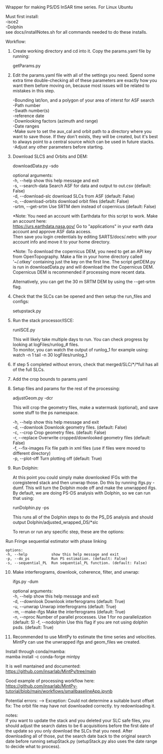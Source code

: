 Wrapper for making PS/DS InSAR time series. For Linux Ubuntu  

Must first install:  
-isce2  
-Dolphin  
see docs/installNotes.sh for all commands needed to do these installs.  

Workflow:  
1. Create working directory and cd into it. Copy the params.yaml file by running:  

    getParams.py  

2. Edit the params.yaml file with all of the settings you need. Spend some extra time double-checking all of these parameters are exactly how you want them before moving on, because most issues will be related to mistakes in this step.  

    -Bounding lat/lon, and a polygon of your area of interst for ASF search   
    -Path number   
    -Swath number(s)   
    -reference date  
    -Downlooking factors (azimuth and range)  
    -Date ranges  
    -Make sure to set the aux_cal and orbit path to a directory where you want to save those.  If they don't exists, they will be created, but it's best to always point to a central source which can be used in future stacks.   
    -Adjust any other parameters before starting.     

3. Download SLCS and Orbits and DEM:

    downloadData.py -sdo

    optional arguments:  
    -h, --help            show this help message and exit  
    -s, --search-data     Search ASF for data and output to out.csv (default: False)  
    -d, --download-slc    download SLCs from ASF (default: False)  
    -o, --download-orbits  download orbit files (default: False)  
    -srtm, --get-srtm     Use SRTM dem instead of copernicus (default: False)  

    *Note: You need an account with Earthdata for this script to work. Make an account here:  
    https://urs.earthdata.nasa.gov/
    Go to "applications" in your earth data account and approve ASF data access.  
    Then save you login credentials by editing SARTS/docs/.netrc with your account info and move it to your home directory.  

    *Note: To download the copernicus DEM, you need to get an API key from OpenTopography. Make a file in your home directory called '~/.otkey' containing just the key on the first line. The script getDEM.py is run in downloadData.py and will download the the Copernicus DEM. Copernicus DEM is recommended if processing more recent data.   
    
    Alternatively, you can get the 30 m SRTM DEM by using the --get-srtm flag.   

4. Check that the SLCs can be opened and then setup the run_files and configs:

    setupstack.py

5. Run the stack processor/ISCE:

    runISCE.py

    This will likely take multiple days to run.  You can check progress by looking at logFiles/runlog_# files.   
    To monitor, you can watch the output of runlog_1 for example using:  
        watch -n 1 tail -n 30 logFiles/runlog_1  

6. If step 5 completed without errors, check that merged/SLC/*/*full has all of the full SLCs.  

7. Add the crop bounds to params.yaml

8. Setup files and params for the rest of the processing:

    adjustGeom.py -dcr

    This will crop the geometry files, make a watermask (optional), and save some stuff
    to the ps namespace.  

    -h, --help        show this help message and exit  
    -d, --downlook    Downlook geometry files. (default: False)  
    -c, --crop        Crop geometry files. (default: False)  
    -r, --replace     Overwrite cropped/downlooked geometry files (default: False)  
    -f, --fix-images  Fix file path in xml files (use if files were moved to different directory)  
    -p, --plot-off    Turn plotting off (default: True)  


9. Run Dolphin:

    At this point you could simply make downlooked IFGs with the coregistered stack and then unwrap those. Do this by running ifgs.py -dumf.  This will turn the Dolphin mode off and make the unwrapped ifgs. By default, we are doing PS-DS analysis with Dolphin, so we can run that using:

    runDolphin.py -ps  

    This runs all of the Dolphin steps to do the PS_DS analysis and should output Dolphin/adjusted_wrapped_DS/*slc  

    To rerun or run any specific step, these are the options:   

Run Fringe sequential estimator with phase linking  

    options:  
    -h, --help           show this help message and exit  
    -p, --do_ps          Run PS estimation. (default: False)  
    -s, --sequential_PL  Run sequential_PL function. (default: False)  



10. Make interferograms, downlook, coherence, filter, and unwrap:  

    ifgs.py -dum  

    optional arguments:    
    -h, --help            show this help message and exit    
    -d, --downlook        Downlook interferograms (default: True)   
    -u, --unwrap          Unwrap interferograms (default: True)  
    -m, --make-ifgs       Make the interferograms (default: True)  
    -n, --nproc           Number of parallel processes. Use 1 for no parallelization (default: 5) 
    -f, --nodolphin        Use this flag if you are not using dolphin psds. (default: True)  


11. Recommended to use MintPy to estimate the time series and velocities. MintPy can use the unwrapped ifgs and geom_files we created. 

Install through conda/mamba:  
mamba install -c conda-forge mintpy  

It is well mantained and documented:  
https://github.com/insarlab/MintPy/tree/main  

Good example of processing workflow here:  
https://github.com/insarlab/MintPy-tutorial/blob/main/workflows/smallbaselineApp.ipynb  



Potential errors:
-->    Exception: Could not determine a suitable burst offset
fix: The orbit file may have not downloaded correctly. try redownloading it.


notes:  
If you want to update the stack and you deleted your SLC safe files, you should adjust the search dates to be 6 acquisitions before the first date of the update so you only download the SLCs that you need.  After downloading all of those, put the search date back to the original search date before running setupStack.py (setupStack.py also uses the date range to decide what to process).    


